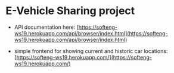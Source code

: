 # E-Vehicle Sharing project 

* API documentation here: [https://softeng-ws19.herokuapp.com/api/browser/index.html](https://softeng-ws19.herokuapp.com/api/browser/index.html)

* simple frontend for showing current and historic car locations: [https://softeng-ws19.herokuapp.com/](https://softeng-ws19.herokuapp.com/)



